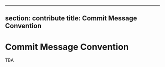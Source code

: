 ---
 section: contribute
 title: Commit Message Convention
 ---

 <script context="module">
   export const prerender = true;
 </script>

 # Commit Message Convention
 
 TBA
